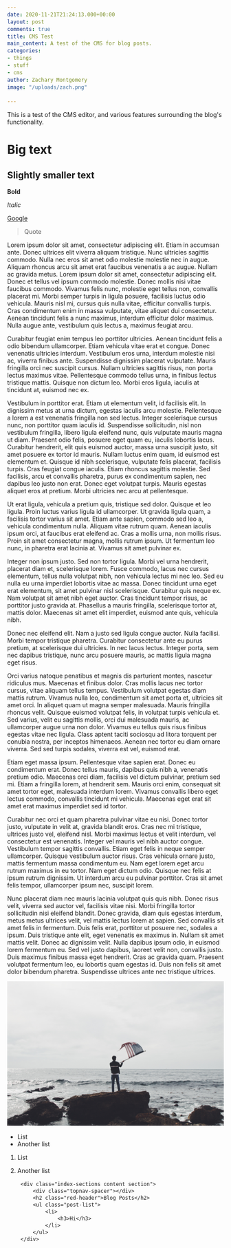 ```yaml
---
date: 2020-11-21T21:24:13.000+00:00
layout: post
comments: true
title: CMS Test
main_content: A test of the CMS for blog posts.
categories:
- things
- stuff
- cms
author: Zachary Montgomery
image: "/uploads/zach.png"

---
```

This is a test of the CMS editor, and various features surrounding the blog's functionality.

# Big text

## Slightly smaller text

**Bold**

_Italic_

[Google](https://google.com/ "Google")

> Quote

Lorem ipsum dolor sit amet, consectetur adipiscing elit. Etiam in accumsan ante. Donec ultrices elit viverra aliquam tristique. Nunc ultricies sagittis commodo. Nulla nec eros sit amet odio molestie molestie nec in augue. Aliquam rhoncus arcu sit amet erat faucibus venenatis a ac augue. Nullam ac gravida metus. Lorem ipsum dolor sit amet, consectetur adipiscing elit. Donec et tellus vel ipsum commodo molestie. Donec mollis nisi vitae faucibus commodo. Vivamus felis nunc, molestie eget tellus non, convallis placerat mi. Morbi semper turpis in ligula posuere, facilisis luctus odio vehicula. Mauris nisl mi, cursus quis nulla vitae, efficitur convallis turpis. Cras condimentum enim in massa vulputate, vitae aliquet dui consectetur. Aenean tincidunt felis a nunc maximus, interdum efficitur dolor maximus. Nulla augue ante, vestibulum quis lectus a, maximus feugiat arcu.

Curabitur feugiat enim tempus leo porttitor ultricies. Aenean tincidunt felis a odio bibendum ullamcorper. Etiam vehicula vitae erat et congue. Donec venenatis ultricies interdum. Vestibulum eros urna, interdum molestie nisi ac, viverra finibus ante. Suspendisse dignissim placerat vulputate. Mauris fringilla orci nec suscipit cursus. Nullam ultricies sagittis risus, non porta lectus maximus vitae. Pellentesque commodo tellus urna, in finibus lectus tristique mattis. Quisque non dictum leo. Morbi eros ligula, iaculis at tincidunt at, euismod nec ex.

Vestibulum in porttitor erat. Etiam ut elementum velit, id facilisis elit. In dignissim metus at urna dictum, egestas iaculis arcu molestie. Pellentesque a lorem a est venenatis fringilla non sed lectus. Integer scelerisque cursus nunc, non porttitor quam iaculis id. Suspendisse sollicitudin, nisl non vestibulum fringilla, libero ligula eleifend nunc, quis vulputate mauris magna ut diam. Praesent odio felis, posuere eget quam eu, iaculis lobortis lacus. Curabitur hendrerit, elit quis euismod auctor, massa urna suscipit justo, sit amet posuere ex tortor id mauris. Nullam luctus enim quam, id euismod est elementum et. Quisque id nibh scelerisque, vulputate felis placerat, facilisis turpis. Cras feugiat congue iaculis. Etiam rhoncus sagittis molestie. Sed facilisis, arcu et convallis pharetra, purus ex condimentum sapien, nec dapibus leo justo non erat. Donec eget volutpat turpis. Mauris egestas aliquet eros at pretium. Morbi ultricies nec arcu at pellentesque.

Ut erat ligula, vehicula a pretium quis, tristique sed dolor. Quisque et leo ligula. Proin luctus varius ligula id ullamcorper. Ut gravida ligula quam, a facilisis tortor varius sit amet. Etiam ante sapien, commodo sed leo a, vehicula condimentum nulla. Aliquam vitae rutrum quam. Aenean iaculis ipsum orci, at faucibus erat eleifend ac. Cras a mollis urna, non mollis risus. Proin sit amet consectetur magna, mollis rutrum ipsum. Ut fermentum leo nunc, in pharetra erat lacinia at. Vivamus sit amet pulvinar ex.

Integer non ipsum justo. Sed non tortor ligula. Morbi vel urna hendrerit, placerat diam et, scelerisque lorem. Fusce commodo, lacus nec cursus elementum, tellus nulla volutpat nibh, non vehicula lectus mi nec leo. Sed eu nulla eu urna imperdiet lobortis vitae ac massa. Donec tincidunt urna eget erat elementum, sit amet pulvinar nisl scelerisque. Curabitur quis neque ex. Nam volutpat sit amet nibh eget auctor. Cras tincidunt tempor risus, ac porttitor justo gravida at. Phasellus a mauris fringilla, scelerisque tortor at, mattis dolor. Maecenas sit amet elit imperdiet, euismod ante quis, vehicula nibh.

Donec nec eleifend elit. Nam a justo sed ligula congue auctor. Nulla facilisi. Morbi tempor tristique pharetra. Curabitur consectetur ante eu purus pretium, at scelerisque dui ultricies. In nec lacus lectus. Integer porta, sem nec dapibus tristique, nunc arcu posuere mauris, ac mattis ligula magna eget risus.

Orci varius natoque penatibus et magnis dis parturient montes, nascetur ridiculus mus. Maecenas et finibus dolor. Cras mollis lacus nec tortor cursus, vitae aliquam tellus tempus. Vestibulum volutpat egestas diam mattis rutrum. Vivamus nulla leo, condimentum sit amet porta et, ultricies sit amet orci. In aliquet quam ut magna semper malesuada. Mauris fringilla rhoncus velit. Quisque euismod volutpat felis, in volutpat turpis vehicula et. Sed varius, velit eu sagittis mollis, orci dui malesuada mauris, ac ullamcorper augue urna non dolor. Vivamus eu tellus quis risus finibus egestas vitae nec ligula. Class aptent taciti sociosqu ad litora torquent per conubia nostra, per inceptos himenaeos. Aenean nec tortor eu diam ornare viverra. Sed sed turpis sodales, viverra est vel, euismod erat.

Etiam eget massa ipsum. Pellentesque vitae sapien erat. Donec eu condimentum erat. Donec tellus mauris, dapibus quis nibh a, venenatis pretium odio. Maecenas orci diam, facilisis vel dictum pulvinar, pretium sed mi. Etiam a fringilla lorem, at hendrerit sem. Mauris orci enim, consequat sit amet tortor eget, malesuada interdum lorem. Vivamus convallis libero eget lectus commodo, convallis tincidunt mi vehicula. Maecenas eget erat sit amet erat maximus imperdiet sed id tortor.

Curabitur nec orci et quam pharetra pulvinar vitae eu nisi. Donec tortor justo, vulputate in velit at, gravida blandit eros. Cras nec mi tristique, ultrices justo vel, eleifend nisl. Morbi maximus lectus et velit interdum, vel consectetur est venenatis. Integer vel mauris vel nibh auctor congue. Vestibulum tempor sagittis convallis. Etiam eget felis in neque semper ullamcorper. Quisque vestibulum auctor risus. Cras vehicula ornare justo, mattis fermentum massa condimentum eu. Nam eget lorem eget arcu rutrum maximus in eu tortor. Nam eget dictum odio. Quisque nec felis at ipsum rutrum dignissim. Ut interdum arcu eu pulvinar porttitor. Cras sit amet felis tempor, ullamcorper ipsum nec, suscipit lorem.

Nunc placerat diam nec mauris lacinia volutpat quis quis nibh. Donec risus velit, viverra sed auctor vel, facilisis vitae nisi. Morbi fringilla tortor sollicitudin nisi eleifend blandit. Donec gravida, diam quis egestas interdum, metus metus ultrices velit, vel mattis lectus lorem at sapien. Sed convallis sit amet felis in fermentum. Duis felis erat, porttitor ut posuere nec, sodales a ipsum. Duis tristique ante elit, eget venenatis ex maximus in. Nullam sit amet mattis velit. Donec ac dignissim velit. Nulla dapibus ipsum odio, in euismod lorem fermentum eu. Sed vel justo dapibus, laoreet velit non, convallis justo. Duis maximus finibus massa eget hendrerit. Cras ac gravida quam. Praesent volutpat fermentum leo, eu lobortis quam egestas id. Duis non felis sit amet dolor bibendum pharetra. Suspendisse ultrices ante nec tristique ultrices.

![](/uploads/matthew-gonzalez-qvbpxygzzwg-unsplash.jpg)

* List
* Another list

1. List
2. Another list

        <div class="index-sections content section">
            <div class="topnav-spacer"></div>
            <h2 class="red-header">Blog Posts</h2>
            <ul class="post-list">
                <li>
                    <h3>Hi</h3>
                </li>
            </ul>
        </div>